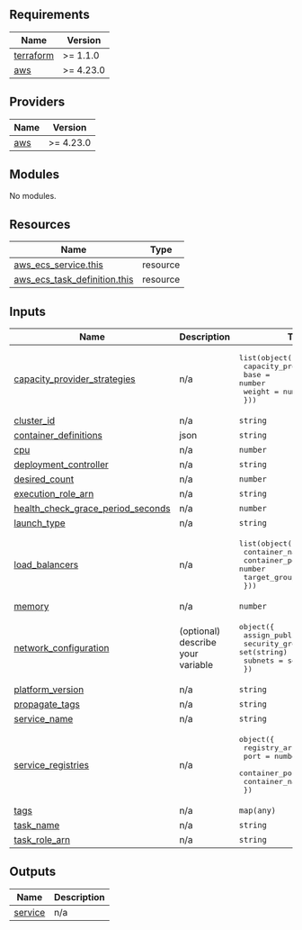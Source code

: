 <!-- BEGIN_TF_DOCS -->
## Requirements

| Name | Version |
|------|---------|
| <a name="requirement_terraform"></a> [terraform](#requirement\_terraform) | >= 1.1.0 |
| <a name="requirement_aws"></a> [aws](#requirement\_aws) | >= 4.23.0 |

## Providers

| Name | Version |
|------|---------|
| <a name="provider_aws"></a> [aws](#provider\_aws) | >= 4.23.0 |

## Modules

No modules.

## Resources

| Name | Type |
|------|------|
| [aws_ecs_service.this](https://registry.terraform.io/providers/hashicorp/aws/latest/docs/resources/ecs_service) | resource |
| [aws_ecs_task_definition.this](https://registry.terraform.io/providers/hashicorp/aws/latest/docs/resources/ecs_task_definition) | resource |

## Inputs

| Name                                                                                                                                          | Description | Type                                                                                                                                                    | Default             | Required |
|-----------------------------------------------------------------------------------------------------------------------------------------------|-------------|---------------------------------------------------------------------------------------------------------------------------------------------------------|---------------------|:--------:|
| <a name="input_capacity_provider_strategies"></a> [capacity\_provider\_strategies](#input\_capacity\_provider\_strategies)                    | n/a | <pre>list(object({<br>    capacity_provider = string<br>    base              = number<br>    weight            = number<br>  }))</pre>                 | `[]`                |    no    |
| <a name="input_cluster_id"></a> [cluster\_id](#input\_cluster\_id)                                                                            | n/a | `string`                                                                                                                                                | n/a                 |   yes    |
| <a name="input_container_definitions"></a> [container\_definitions](#input\_container\_definitions)                                           | json | `string`                                                                                                                                                | n/a                 |   yes    |
| <a name="input_cpu"></a> [cpu](#input\_cpu)                                                                                                   | n/a | `number`                                                                                                                                                | n/a                 |   yes    |
| <a name="input_deployment_controller"></a> [deployment\_controller](#input\_deployment\_controller)                                           | n/a | `string`                                                                                                                                                | `CODE_DEPLOY`       |    no    |
| <a name="input_desired_count"></a> [desired\_count](#input\_desired\_count)                                                                   | n/a | `number`                                                                                                                                                | n/a                 |   yes    |
| <a name="input_execution_role_arn"></a> [execution\_role\_arn](#input\_execution\_role\_arn)                                                  | n/a | `string`                                                                                                                                                | n/a                 |   yes    |
| <a name="input_health_check_grace_period_seconds"></a> [health\_check\_grace\_period\_seconds](#input\_health\_check\_grace\_period\_seconds) | n/a | `number`                                                                                                                                                | n/a                 |   yes    |
| <a name="input_launch_type"></a> [launch\_type](#input\_launch\_type)                                                                         | n/a | `string`                                                                                                                                                | `null`              |    no    |
| <a name="input_load_balancers"></a> [load\_balancers](#input\_load\_balancers)                                                                | n/a | <pre>list(object({<br>    container_name   = string<br>    container_port   = number<br>    target_group_arn = string<br>  }))</pre>                    | n/a                 |   yes    |
| <a name="input_memory"></a> [memory](#input\_memory)                                                                                          | n/a | `number`                                                                                                                                                | n/a                 |   yes    |
| <a name="input_network_configuration"></a> [network\_configuration](#input\_network\_configuration)                                           | (optional) describe your variable | <pre>object({<br>    assign_public_ip = bool<br>    security_groups  = set(string)<br>    subnets          = set(string)<br>  })</pre>                  | n/a                 |   yes    |
| <a name="input_platform_version"></a> [platform\_version](#input\_platform\_version)                                                          | n/a | `string`                                                                                                                                                | `null`              |    no    |
| <a name="input_propagate_tags"></a> [propagate\_tags](#input\_propagate\_tags)                                                                | n/a | `string`                                                                                                                                                | `"TASK_DEFINITION"` |    no    |
| <a name="input_service_name"></a> [service\_name](#input\_service\_name)                                                                      | n/a | `string`                                                                                                                                                | n/a                 |   yes    |
| <a name="input_service_registries"></a> [service\_registries](#input\_service\_registries)                                                    | n/a | <pre>object({<br>    registry_arn   = string<br>    port           = number<br>    container_port = number<br>    container_name = string<br>  })</pre> | `null`              |    no    |
| <a name="input_tags"></a> [tags](#input\_tags)                                                                                                | n/a | `map(any)`                                                                                                                                              | `{}`                |    no    |
| <a name="input_task_name"></a> [task\_name](#input\_task\_name)                                                                               | n/a | `string`                                                                                                                                                | n/a                 |   yes    |
| <a name="input_task_role_arn"></a> [task\_role\_arn](#input\_task\_role\_arn)                                                                 | n/a | `string`                                                                                                                                                | `null`              |    no    |

## Outputs

| Name | Description |
|------|-------------|
| <a name="output_service"></a> [service](#output\_service) | n/a |
<!-- END_TF_DOCS -->

